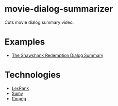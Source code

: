 # movie-dialog-summarizer
Cuts movie dialog summary video. 

# Examples
- [The Shawshank Redemption Dialog Summary](https://youtu.be/FZdDk7A4t1A)

# Technologies
- [LexRank](https://en.wikipedia.org/wiki/Automatic_summarization#TextRank_and_LexRank)
- [Sumy](https://github.com/miso-belica/sumy)
- [ffmpeg](https://github.com/FFmpeg/FFmpeg)
